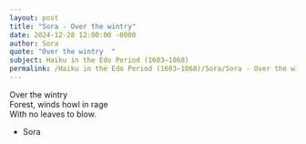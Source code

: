 ```yaml
---
layout: post
title: "Sora - Over the wintry"
date: 2024-12-28 12:00:00 -0000
author: Sora
quote: "Over the wintry  "
subject: Haiku in the Edo Period (1603–1868)
permalink: /Haiku in the Edo Period (1603–1868)/Sora/Sora - Over the wintry
---
```


Over the wintry  
Forest, winds howl in rage  
With no leaves to blow.

- Sora
